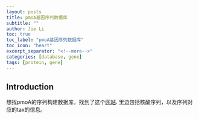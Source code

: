 ```yaml
---
layout: posts
title: pmoA基因序列数据库
subtitle: ""
author: Jie Li
toc: true
toc_label: "pmoA基因序列数据库"
toc_icon: "heart"
excerpt_separator: "<!--more-->"
categories: [database, gene]
tags: [protein, gene]
---
```


## Introduction
想找pmoA的序列构建数据库，找到了这个[网站](https://dataservices.gfz-potsdam.de/panmetaworks/showshort.php?id=escidoc:1423157). 	里边包括核酸序列，以及序列对应的tax的信息。
